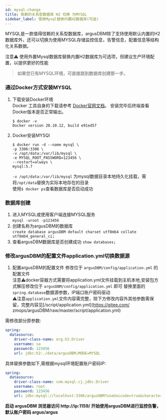 ```yaml
---
id: mysql-change  
title: 依赖的关系型数据库 H2 切换 为MYSQL           
sidebar_label: 使用Mysql替换内置H2数据库(可选)      
---
```

MYSQL是一款值得信赖的关系型数据库，argusDBM除了支持使用默认内置的H2数据库外，还可以切换为使用MYSQL存储监控信息，告警信息，配置信息等结构化关系数据。  

注意⚠️ 使用外置Mysql数据库替换内置H2数据库为可选项，但建议生产环境配置，以提供更好的性能

> 如果您已有MYSQL环境，可直接跳到数据库创建那一步。  

### 通过Docker方式安装MYSQL   
1. 下载安装Docker环境   
   Docker 工具自身的下载请参考 [Docker官网文档](https://docs.docker.com/get-docker/)。
   安装完毕后终端查看Docker版本是否正常输出。  
   ```
   $ docker -v
   Docker version 20.10.12, build e91ed57
   ```
2. Docker安装MYSQl  
   ```
   $ docker run -d --name mysql \
   -p 3306:3306 \
   -v /opt/data:/var/lib/mysql \
   -e MYSQL_ROOT_PASSWORD=123456 \
   --restart=always \
   mysql:5.7
   ```
   `-v /opt/data:/var/lib/mysql` 为mysql数据目录本地持久化挂载，需将`/opt/data`替换为实际本地存在的目录           
   使用```$ docker ps```查看数据库是否启动成功

### 数据库创建   
1. 进入MYSQL或使用客户端连接MYSQL服务   
   `mysql -uroot -p123456`  
2. 创建名称为argusDBM的数据库    
   `create database argusDBM default charset utf8mb4 collate utf8mb4_general_ci;`
3. 查看argusDBM数据库是否创建成功
   `show databases;`

### 修改argusDBM的配置文件application.yml切换数据源   

1. 配置argusDBM的配置文件
   修改位于 `argusDBM/config/application.yml` 的配置文件   
   注意⚠️docker容器方式需要将application.yml文件挂载到主机本地,安装包方式解压修改位于 `argusDBM/config/application.yml` 即可
   替换里面的`spring.database`数据源参数，IP端口账户密码驱动   
   ⚠️注意`application.yml`文件内容需完整，除下方修改内容外其他参数需保留，完整内容见[/script/application.yml](https://gitee.com/ zmops/argusDBM/raw/master/script/application.yml)  
   
需修改部分原参数: 
```yaml
spring:
  datasource:
    driver-class-name: org.h2.Driver
    username: sa
    password: 123456
    url: jdbc:h2:./data/argusDBM;MODE=MYSQL
```
具体替换参数如下,需根据mysql环境配置账户密码IP:   
```yaml
spring:
  datasource:
    driver-class-name: com.mysql.cj.jdbc.Driver
    username: root
    password: 123456
    url: jdbc:mysql://localhost:3306/argusDBM?useUnicode=true&characterEncoding=utf-8&useSSL=false
```

**启动 argusDBM 浏览器访问 http://ip:1159/ 开始使用argusDBM进行监控告警，默认账户密码 argus/argus**  
